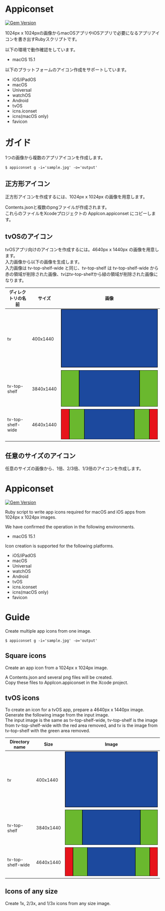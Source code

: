 <!---------------------------->
<!-- multilingual suffix: en, ja -->
<!-- no suffix: en -->
<!---------------------------->

<!-- $ mmg README.base.md -->

<!-- [ja] -->

# Appiconset

[![Gem Version](https://badge.fury.io/rb/appiconset.svg)](https://badge.fury.io/rb/appiconset)

1024px x 1024pxの画像からmacOSアプリやiOSアプリで必要になるアプリアイコンを書き出すRubyスクリプトです。

以下の環境で動作確認をしています。  
* macOS 15.1

以下のプラットフォームのアイコン作成をサポートしています。
* iOS/iPadOS
* macOS
* Universal
* watchOS
* Android
* tvOS
* icns.iconset
* icns(macOS only)
* favicon

# ガイド

1つの画像から複数のアプリアイコンを作成します。

```
$ appiconset g -i='sample.jpg' -o='output'   
```


## 正方形アイコン
正方形アイコンを作成するには、1024px x 1024px の画像を用意します。

Contents.jsonと複数のpngファイルが作成されます。  
これらのファイルをXcodeプロジェクトの AppIcon.appiconset にコピーします。


## tvOSのアイコン

tvOSアプリ向けのアイコンを作成するには。4640px x 1440px の画像を用意します。  
入力画像から以下の画像を生成します。  
入力画像は tv-top-shelf-wide と同じ、tv-top-shelf は tv-top-shelf-wide から赤の領域が削除された画像、tvはtv-top-shelfから緑の領域が削除された画像になります。

| ディレクトリの名前 | サイズ | 画像 |
|--|--|--|
| tv | 400x1440 | ![tv](sample/tv/Icon@2x.png) |
| tv-top-shelf | 3840x1440 | ![tv-top-shelf](sample/tv-top-shelf/Icon@2x.png)|
| tv-top-shelf-wide | 4640x1440 |![tv-top-shelf-wide](sample/tv-top-shelf-wide/Icon@2x.png) |

## 任意のサイズのアイコン

任意のサイズの画像から、1倍、2/3倍、1/3倍のアイコンを作成します。

<!-- [en] -->

# Appiconset

[![Gem Version](https://badge.fury.io/rb/appiconset.svg)](https://badge.fury.io/rb/appiconset)

Ruby script to write app icons required for macOS and iOS apps from 1024px x 1024px images.

We have confirmed the operation in the following environments.
* macOS 15.1

Icon creation is supported for the following platforms.
* iOS/iPadOS
* macOS
* Universal
* watchOS
* Android
* tvOS
* icns.iconset
* icns(macOS only)
* favicon

# Guide

Create multiple app icons from one image.

```
$ appiconset g -i='sample.jpg' -o='output'   
```

## Square icons

Create an app icon from a 1024px x 1024px image.

A Contents.json and several png files will be created.  
Copy these files to AppIcon.appiconset in the Xcode project.


## tvOS icons

To create an icon for a tvOS app, prepare a 4640px x 1440px image.  
Generate the following image from the input image.  
The input image is the same as tv-top-shelf-wide, tv-top-shelf is the image from tv-top-shelf-wide with the red area removed, and tv is the image from tv-top-shelf with the green area removed.

| Directory name | Size | Image |
|--|--|--|
| tv | 400x1440 | ![tv](sample/tv/Icon@2x.png) |
| tv-top-shelf | 3840x1440 | ![tv-top-shelf](sample/tv-top-shelf/Icon@2x.png)|
| tv-top-shelf-wide | 4640x1440 |![tv-top-shelf-wide](sample/tv-top-shelf-wide/Icon@2x.png) |


## Icons of any size

Create 1x, 2/3x, and 1/3x icons from any size image.
